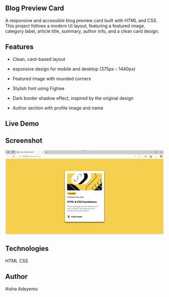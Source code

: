 ##  Blog Preview Card 
A responsive and accessible blog preview card built with HTML and CSS. This project follows a modern UI layout, featuring a featured image, category label, article title, summary, author info, and a clean card design.

## Features
- Clean, card-based layout

- esponsive design for mobile and desktop (375px – 1440px)

- Featured image with rounded corners

- Stylish font using Figtree

- Dark border shadow effect, inspired by the original design

- Author section with profile image and name

## Live Demo


## Screenshot
![Preview](screenshot.png)

## Technologies
HTML
CSS

## Author
Aisha Adeyemo
